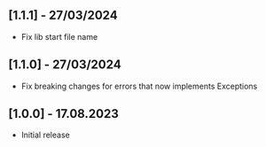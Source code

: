 ## [1.1.1] - 27/03/2024

- Fix lib start file name

## [1.1.0] - 27/03/2024

- Fix breaking changes for errors that now implements Exceptions

## [1.0.0] - 17.08.2023

- Initial release
